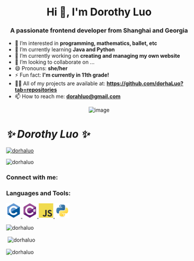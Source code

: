 <h1 align="center">Hi 👋, I'm Dorothy Luo</h1>
<h3 align="center">A passionate frontend developer from Shanghai and Georgia</h3>

- 👀 I’m interested in **programming, mathematics, ballet, etc**
- 🌱 I’m currently learning **Java and Python**
- 🔭 I’m currently working on **creating and managing my own website**
- 💞️ I’m looking to collaborate on ...
- 😄 Pronouns: **she/her**
- ⚡ Fun fact: **I'm currently in 11th grade!**
- 👨‍💻 All of my projects are available at: **https://github.com/dorhaLuo?tab=repositories**
- 📫 How to reach me: **dorahluo@gmail.com**


<p align="center">  <img width="1" alt="image" src="https://github.com/user-attachments/assets/0477a461-cf35-45ab-b8e5-8cd761435fa9">
  
# ***✨ Dorothy Luo ✨***

<p align="left"> <a href="https://github.com/ryo-ma/github-profile-trophy"><img src="https://github-profile-trophy.vercel.app/?username=dorhaluo" alt="dorhaluo" /></a> </p>
<p align="left"> <img src="https://komarev.com/ghpvc/?username=dorhaluo&label=Profile%20views&color=0e75b6&style=flat" alt="dorhaluo" /> </p>


<h3 align="left">Connect with me:</h3>
<p align="left">
</p>

<h3 align="left">Languages and Tools:</h3>
<p align="left"> <a href="https://www.cprogramming.com/" target="_blank" rel="noreferrer"> <img src="https://raw.githubusercontent.com/devicons/devicon/master/icons/c/c-original.svg" alt="c" width="40" height="40"/> </a> <a href="https://www.w3schools.com/cs/" target="_blank" rel="noreferrer"> <img src="https://raw.githubusercontent.com/devicons/devicon/master/icons/csharp/csharp-original.svg" alt="csharp" width="40" height="40"/> </a> <a href="https://developer.mozilla.org/en-US/docs/Web/JavaScript" target="_blank" rel="noreferrer"> <img src="https://raw.githubusercontent.com/devicons/devicon/master/icons/javascript/javascript-original.svg" alt="javascript" width="40" height="40"/> </a> <a href="https://www.python.org" target="_blank" rel="noreferrer"> <img src="https://raw.githubusercontent.com/devicons/devicon/master/icons/python/python-original.svg" alt="python" width="40" height="40"/> </a> </p>


<p><img align="center" src="https://github-readme-stats.vercel.app/api/top-langs?username=dorhaluo&show_icons=true&theme=highcontrast&title_color=ffffff&locale=en&layout=compact" alt="dorhaluo" /></p>

<p>&nbsp;<img align="center" src="https://github-readme-stats.vercel.app/api?username=dorhaluo&show_icons=true&theme=highcontrast&title_color=bcb8ff&text_color=ffffff&locale=en" alt="dorhaluo" /></p>

<p><img align="center" src="https://github-readme-streak-stats.herokuapp.com/?user=dorhaluo&theme=highcontrast" alt="dorhaluo" /></p>



<!---
dorhaLuo/dorhaLuo is a ✨ special ✨ repository because its `README.md` (this file) appears on your GitHub profile.
You can click the Preview link to take a look at your changes.
--->
